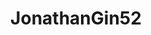---
title: JonathanGin52
github: https://github.com/JonathanGin52
mode: dark
transition: 3s
archetype:
  - Little Bit of Everything
---